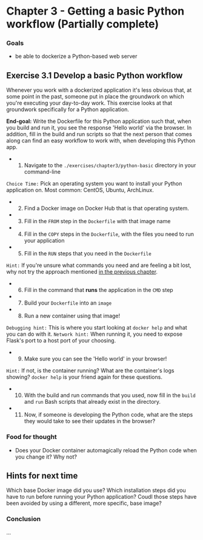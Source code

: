 # Chapter 3 - Getting a basic Python workflow (Partially complete)

### Goals

- be able to dockerize a Python-based web server

## Exercise 3.1 Develop a basic Python workflow

Whenever you work with a dockerized application it's less obvious that, at some point in the past, someone
put in place the groundwork on which you're executing your day-to-day work. This exercise looks at that groundwork
specifically for a Python application.

**End-goal:** Write the Dockerfile for this Python application such that, when you build and run it, you see the response 'Hello world' via the browser. In addition, fill in the build and run scripts so that the next person that comes along can find
an easy workflow to work with, when developing this Python app.

- 1) Navigate to the `./exercises/chapter3/python-basic` directory in your command-line

`Choice Time:` Pick an operating system you want to install your Python application on. Most common: CentOS, Ubuntu, ArchLinux.
- 2) Find a Docker image on Docker Hub that is that operating system.
- 3) Fill in the `FROM` step in the `Dockerfile` with that image name
- 4) Fill in the `COPY` steps in the `Dockerfile`, with the files you need to run your application
- 5) Fill in the `RUN` steps that you need in the `Dockerfile`

`Hint:` If you're unsure what commands you need and are feeling a bit lost, why not try the approach mentioned [in the previous chapter](./02-why-docker.md#a-trick-to-help-with-the-dockerfile-writing-part).
- 6) Fill in the command that **runs** the application in the `CMD` step
- 7) Build your `Dockerfile` into an `image`
- 8) Run a new container using that image!

`Debugging hint:` This is where you start looking at `docker help` and what you can do with it.
`Network hint:` When running it, you need to expose Flask's port to a host port of your choosing.
- 9) Make sure you can see the 'Hello world' in your browser!

`Hint:` If not, is the container running? What are the container's logs showing? `docker help` is your friend again for these questions.
- 10) With the build and run commands that you used, now fill in the `build` and `run` Bash scripts that already exist in the directory.
- 11) Now, if someone is developing the Python code, what are the steps they would take to see their updates in the browser?

### Food for thought

- Does your Docker container automagically reload the Python code when you change it? Why not?

## Hints for next time

Which base Docker image did you use? Which installation steps did you have to run
before running your Python application? Coudl those steps have been avoided by
using a different, more specific, base image?

### Conclusion

...

